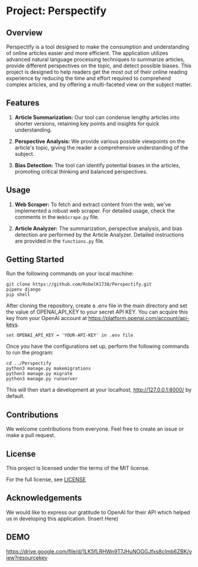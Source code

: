 # Project: Perspectify

## Overview

Perspectify is a tool designed to make the consumption and understanding of online articles easier and more efficient. The application utilizes advanced natural language processing techniques to summarize articles, provide different perspectives on the topic, and detect possible biases. This project is designed to help readers get the most out of their online reading experience by reducing the time and effort required to comprehend complex articles, and by offering a multi-faceted view on the subject matter.

## Features

1. **Article Summarization:** Our tool can condense lengthy articles into shorter versions, retaining key points and insights for quick understanding.

2. **Perspective Analysis:** We provide various possible viewpoints on the article's topic, giving the reader a comprehensive understanding of the subject.

3. **Bias Detection:** The tool can identify potential biases in the articles, promoting critical thinking and balanced perspectives.

## Usage

1. **Web Scraper:** To fetch and extract content from the web, we've implemented a robust web scraper. For detailed usage, check the comments in the `WebScrape.py` file.

2. **Article Analyzer:** The summarization, perspective analysis, and bias detection are performed by the Article Analyzer. Detailed instructions are provided in the `functions.py` file.

## Getting Started

Run the following commands on your local machine:

```
git clone https://github.com/RobelK1738/Perspectify.git
pipenv django
pip shell
```

After cloning the repository, create a .env file in the main directory and set the value of OPENAI_API_KEY to your secret API KEY. You can acquire this key from your OpenAI account at https://platform.openai.com/account/api-keys.

```
set OPENAI_API_KEY = 'YOUR-API-KEY' in .env file
```

Once you have the configurations set up, perform the following commands to run the program:

```
cd ../Perspectify
python3 manage.py makemigrations
python3 manage.py migrate
python3 manage.py runserver
```

This will then start a development at your localhost, <http://127.0.0.1:8000/> by default.

## Contributions

We welcome contributions from everyone. Feel free to create an issue or make a pull request.

## License

This project is licensed under the terms of the MIT license.

For the full license, see [LICENSE](LICENSE)

## Acknowledgements

We would like to express our gratitude to OpenAI for their API which helped us in developing this application.
(Insert Here)

## DEMO ##
<https://drive.google.com/file/d/1LK5fLRHWn9T7JHuNOGGJfxs8cImb6ZBK/view?resourcekey>
